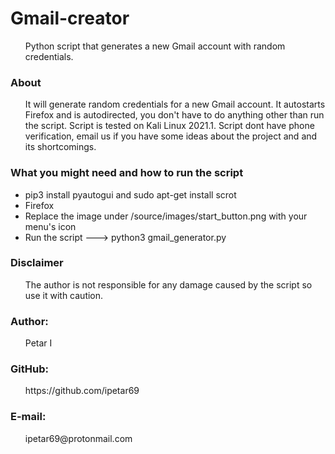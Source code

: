 <h1> Gmail-creator </h1>
<ul>
	Python script that generates a new Gmail account with random credentials.

</ul>


<h3>About</h3>
<ul> It will generate random credentials for a new Gmail account. It autostarts Firefox and is autodirected, you don't have to do anything other than run the script. Script is tested on Kali Linux 2021.1. Script dont have phone verification, email us if you have some ideas about the project and and its shortcomings. </ul>

<h3>What you might need and how to run the script</h3>
<ul>
	<li> pip3 install pyautogui and sudo apt-get install scrot </li>
	<li> Firefox </li>
	<li> Replace the image under /source/images/start_button.png with your menu's icon</li>
	<li> Run the script ---> python3 gmail_generator.py

		

</li>
</ul>

<h3>Disclaimer </h3>
<ul> The author is not responsible for any damage caused by the script so use it with caution.</ul>

<h3>Author:</h3> <ul>Petar I</ul>
<h3>GitHub:</h3> <ul>https://github.com/ipetar69</ul>
<h3>E-mail:</h3> <ul>ipetar69@protonmail.com</ul>


